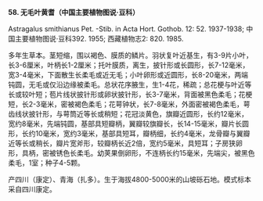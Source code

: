 **58. 无毛叶黄耆（中国主要植物图说·豆科）**

Astragalus smithianus Pet. -Stib. in Acta Hort. Gothob. 12: 52. 1937-1938; 中国主要植物图说·豆科392. 1955; 西藏植物志2: 820. 1985.

多年生草本。茎短缩，围以褐色、膜质的鳞片。羽状复叶近基生，有3-9片小叶，长3-6厘米，叶柄长1-2厘米；托叶膜质，离生，披针形或长圆形，长7-12毫米，宽3-4毫米，下面散生长柔毛或近无毛；小叶卵形或近圆形，长8-20毫米，两端钝圆，无毛或仅沿边缘被柔毛。总状花序腋生，生1-4花，稀疏；总花梗与叶近等长或较叶短；苞片线状披针形或卵状披针形，长3-7毫米，背面被黑色柔毛；花梗短，长2-3毫米，密被褐色柔毛；花萼钟状，长7-8毫米，外面密被褐色柔毛，萼齿线状披针形，与萼筒近等长或稍短；花冠淡黄色，旗瓣近圆形，长约12毫米，宽约8毫米，先端钝圆，基部具短瓣柄，翼瓣较旗瓣长，长14-15毫米，瓣片长圆形，长约10毫米，宽约3毫米，基部具短耳，瓣柄细，长约4毫米，龙骨瓣与翼瓣近等长或稍长，瓣片宽斧形，较瓣柄长近2倍，宽约5毫米，具短耳；子房狭卵形，具柄，密被锈色长柔毛。幼荚果倒卵形，不连柄长约15毫米，先端尖，被黑色柔毛，1室；种子4-5颗。

产四川（康定）、青海（扎多）。生于海拔4800-5000米的山坡砾石地。模式标本采自四川康定。
